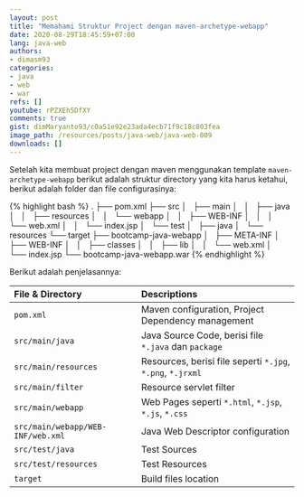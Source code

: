 ```yaml
---
layout: post
title: "Memahami Struktur Project dengan maven-archetype-webapp"
date: 2020-08-29T18:45:59+07:00
lang: java-web
authors:
- dimasm93
categories:
- java
- web
- war
refs: []
youtube: rPZXEh5DfXY
comments: true
gist: dimMaryanto93/c0a51e92e23ada4ecb71f9c18c803fea
image_path: /resources/posts/java-web/java-web-009
downloads: []
---
```


Setelah kita membuat project dengan maven menggunakan template `maven-archetype-webapp` berikut adalah struktur directory yang kita harus ketahui, berikut adalah folder dan file configurasinya:

<!--more-->

{% highlight bash %}
.
├── pom.xml
├── src
│   ├── main
│   │   ├── java
│   │   ├── resources
│   │   └── webapp
│   │       ├── WEB-INF
│   │       │   └── web.xml
│   │       └── index.jsp
│   └── test
│       ├── java
│       └── resources
└── target
    ├── bootcamp-java-webapp
    │   ├── META-INF
    │   ├── WEB-INF
    │   │   ├── classes
    │   │   ├── lib
    │   │   └── web.xml
    │   └── index.jsp
    └── bootcamp-java-webapp.war
{% endhighlight %}

Berikut adalah penjelasannya:

| File & Directory | Descriptions |
| :--- |:--- |
| `pom.xml` | Maven configuration, Project Dependency management |
| `src/main/java` | Java Source Code, berisi file `*.java` dan `package` |
| `src/main/resources` | Resources, berisi file seperti `*.jpg`, `*.png`, `*.jrxml` |
| `src/main/filter` | Resource servlet filter |
| `src/main/webapp` | Web Pages seperti `*.html`, `*.jsp`, `*.js`, `*.css` |
| `src/main/webapp/WEB-INF/web.xml` | Java Web Descriptor configuration |
| `src/test/java` | Test Sources |
| `src/test/resources` | Test Resources |
| `target` | Build files location |
